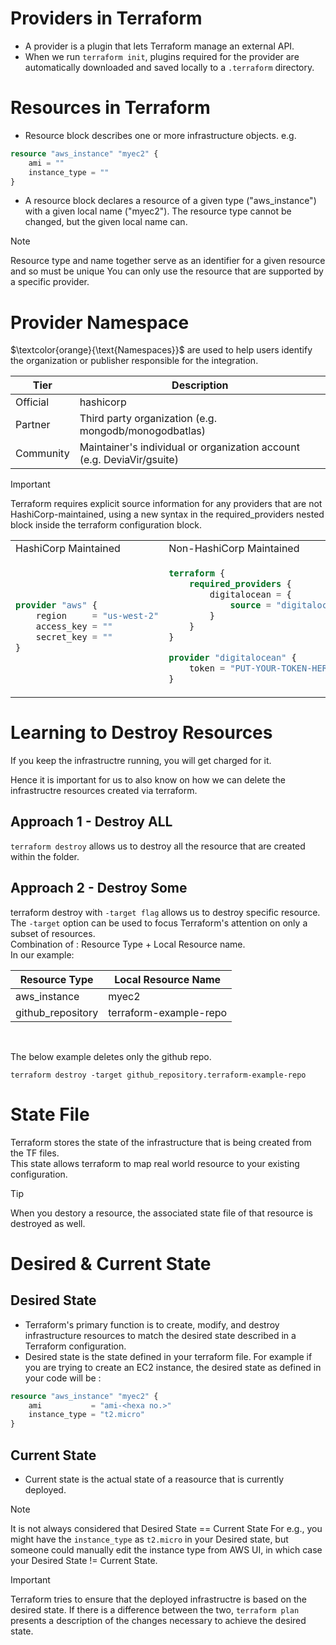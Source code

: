 # Providers in Terraform

- A provider is a plugin that lets Terraform manage an external API.
- When we run `terraform init`, plugins required for the provider are automatically downloaded and saved locally to a `.terraform` directory.


# Resources in Terraform
- Resource block describes one or more infrastructure objects.
e.g.
```terraform
resource "aws_instance" "myec2" {
    ami = ""
    instance_type = ""
}
```

- A resource block declares a resource of a given type ("aws_instance") with a given local name ("myec2"). The resource type cannot be changed, but the given local name can.

> [!NOTE]
> Resource type and name together serve as an identifier for a given resource and so must be unique
> You can only use the resource that are supported by a specific provider.

# Provider Namespace
$\textcolor{orange}{\text{Namespaces}}$ are used to help users identify the organization or publisher responsible for the integration.

| Tier       | Description                                                            |
| -----------| -------------                                                          |
| Official   |  hashicorp                                                             |
| Partner    | Third party organization (e.g. mongodb/monogodbatlas)                  |
| Community  | Maintainer's individual or organization account (e.g. DeviaVir/gsuite) |

> [!IMPORTANT]
> Terraform requires explicit source information for any providers that are not HashiCorp-maintained, using a new syntax in the required_providers nested block inside the terraform configuration block.
> <table>
> <tr>
> <td> HashiCorp Maintained </td> <td> Non-HashiCorp Maintained </td>
> </tr>
> <tr>
> <td>

```terraform
provider "aws" {
    region     = "us-west-2"
    access_key = ""
    secret_key = ""
}
```

> </td>
> <td>

```terraform
terraform {
    required_providers {
        digitalocean = {
            source = "digitalocean/digitalocean"
        }
    }
}

provider "digitalocean" {
    token = "PUT-YOUR-TOKEN-HERE"
}
```

> </td>
> </tr>
> </table>

# Learning to Destroy Resources
If you keep the infrastructre running, you will get charged for it.

Hence it is important for us to also know on how we can delete the infrastructre resources created via terraform.

## Approach 1 - Destroy ALL
`terraform destroy` allows us to destroy all the resource that are created within the folder.

## Approach 2 - Destroy Some
terraform destroy with `-target flag` allows us to destroy specific resource. <br/>
The `-target` option can be used to focus Terraform's attention on only a subset of resources.<br/>
Combination of : Resource Type + Local Resource name.
<br/>
In our example:

|Resource Type    | Local Resource Name    |
|-----------------| -----------------------|
|aws_instance     | myec2                  |
|github_repository| terraform-example-repo |

<br/>

The below example deletes only the github repo.
```
terraform destroy -target github_repository.terraform-example-repo
```

# State File
Terraform stores the state of the infrastructure that is being created from the TF files.<br/>
This state allows terraform to map real world resource to your existing configuration.<br/>
> [!TIP]
> When you destory a resource, the associated state file of that resource is destroyed as well.

# Desired & Current State

## Desired State
- Terraform's primary function is to create, modify, and destroy infrastructure resources to match the desired state described in a Terraform configuration.
- Desired state is the state defined in your terraform file. For example if you are trying to create an EC2 instance, the desired state as defined in your code will be : 
```terraform
resource "aws_instance" "myec2" {
    ami           = "ami-<hexa no.>"
    instance_type = "t2.micro"
}
```

## Current State
- Current state is the actual state of a reasource that is currently deployed.
> [!NOTE]
> It is not always considered that Desired State == Current State
> For e.g., you might have the `instance_type` as `t2.micro` in your Desired state, but someone could manually edit the instance type from AWS UI, in which case your Desired State != Current State.

> [!IMPORTANT]
> Terraform tries to ensure that the deployed infrastructre is based on the desired state.
> If there is a difference between the two, `terraform plan` presents a description of the changes necessary to achieve the desired state.